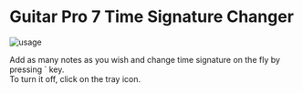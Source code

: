 # Guitar Pro 7 Time Signature Changer



![usage](https://raw.githubusercontent.com/untaun/gp7ts/master/usage.png)

Add as many notes as you wish and change time signature on the fly by pressing \` key.<br>
To turn it off, click on the tray icon.
